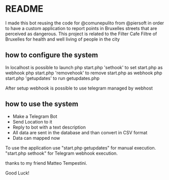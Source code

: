 # README

I made this bot reusing the code for @comunepulito from @piersoft in order to have a custom application
to report points in Bruxelles streets that are perceived as dangerous.
This project is related to the Filter Cafe Filtre of Bruxelles for health and well living of people in the city

## how to configure the system

In localhost is possible to launch
php start.php 'sethook' to set start.php as webhook
php start.php 'removehook' to remove start.php as webhook
php start.php 'getupdates' to run getupdates.php

After setup webhook is possible to use telegram managed by webhost

## how to use the system

- Make a Telegram Bot
- Send Location to it
- Reply to bot with a text description
- All data are sent in the database and than convert in CSV format
- Data can mapped now

To use the application use "start.php getupdates" for manual execution. "start.php sethook" for Telegram webhook execution.

thanks to my friend Matteo Tempestini.

Good Luck!
